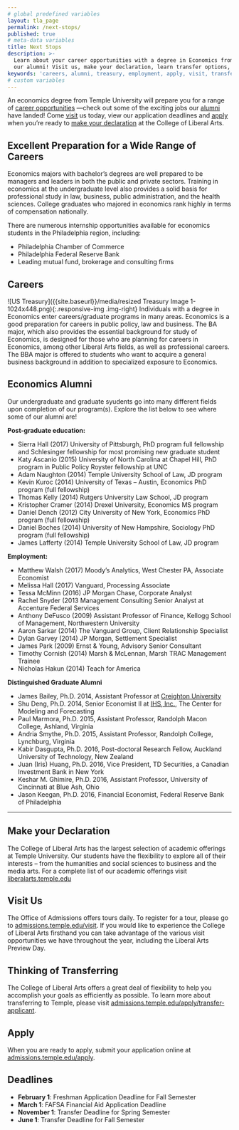 ```yaml
---
# global predefined variables
layout: tla_page
permalink: /next-stops/
published: true
# meta-data variables
title: Next Stops
description: >-
  Learn about your career opportunities with a degree in Economics from Temple University, straight from
  our alumni! Visit us, make your declaration, learn transfer options, and apply to the College of Liberal Arts.
keywords: 'careers, alumni, treasury, employment, apply, visit, transfer'
# custom variables
---
```

An economics degree from Temple University will prepare you for a range of [career opportunities](#careers) —check out some of the exciting jobs our [alumni](#economics-alumni) have landed! Come [visit](#visit-us) us today, view our application deadlines and [apply](#apply) when you’re ready to [make your declaration](#make-your-declaration) at the College of Liberal Arts.   

## Excellent Preparation for a Wide Range of Careers
Economics majors with bachelor’s degrees are well prepared to be managers and leaders in both the public and private sectors. Training in economics at the undergraduate level also provides a solid basis for professional study in law, business, public administration, and the health sciences. College graduates who majored in economics rank highly in terms of compensation nationally.

There are numerous internship opportunities available for economics students in the Philadelphia region, including:

- Philadelphia Chamber of Commerce
- Philadelphia Federal Reserve Bank
- Leading mutual fund, brokerage and consulting firms

## Careers
![US Treasury]({{site.baseurl}}/media/resized Treasury Image 1-1024x448.png){:.responsive-img .img-right}
Individuals with a degree in Economics enter careers/graduate programs in many areas. Economics is a good preparation for careers in public policy, law and business.  The BA major, which also provides the essential background for study of Economics, is designed for those who are planning for careers in Economics, among other Liberal Arts fields, as well as professional careers. The BBA major is offered to students who want to acquire a general business background in addition to specialized exposure to Economics.

## Economics Alumni
Our undergraduate and graduate syudents go into many different fields upon completion of our program(s). Explore the list below to see where some of our alumni are!

**Post-graduate education:**
- Sierra Hall (2017) University of Pittsburgh, PhD program full fellowship and Schlesinger fellowship for most promising new graduate student
- Katy Ascanio (2015) University of North Carolina at Chapel Hill, PhD program in Public Policy Royster fellowship at UNC
- Adam Naughton (2014) Temple University School of Law, JD program
- Kevin Kuroc (2014) University of Texas – Austin, Economics PhD program (full fellowship)
- Thomas Kelly (2014) Rutgers University Law School, JD program
- Kristopher Cramer (2014) Drexel University, Economics MS program
- Daniel Dench (2012) City University of New York, Economics PhD program (full fellowship)
- Daniel Boches (2014) University of New Hampshire, Sociology PhD program (full fellowship)
- James Lafferty (2014) Temple University School of Law, JD program

**Employment:**
- Matthew Walsh (2017) Moody’s Analytics, West Chester PA, Associate Economist
- Melissa Hall (2017) Vanguard, Processing Associate
- Tessa McMinn (2016) JP Morgan Chase, Corporate Analyst
- Rachel Snyder (2013 Management Consulting Senior Analyst at Accenture Federal Services
- Anthony DeFusco (2009) Assistant Professor of Finance, Kellogg School of Management, Northwestern University
- Aaron Sarkar (2014) The Vanguard Group, Client Relationship Specialist
- Dylan Garvey (2014) JP Morgan, Settlement Specialist
- James Park (2009) Ernst & Young, Advisory Senior Consultant
- Timothy Cornish (2014) Marsh & McLennan, Marsh TRAC Management Trainee
- Nicholas Hakun (2014) Teach for America

**Distinguished Graduate Alumni**
- James Bailey, Ph.D. 2014, Assistant Professor at [Creighton University](https://www.creighton.edu/)
- Shu Deng, Ph.D. 2014, Senior Economist II at [IHS, Inc.](http://www.ihs.com/index.aspx), The Center for Modeling and Forecasting
- Paul Marmora, Ph.D. 2015, Assistant Professor, Randolph Macon College, Ashland, Virginia
- Andria Smythe, Ph.D. 2015, Assistant Professor, Randolph College, Lynchburg, Virginia
- Kabir Dasgupta, Ph.D. 2016, Post-doctoral Research Fellow, Auckland University of Technology, New Zealand
- Juan (Iris) Huang, Ph.D. 2016, Vice President, TD Securities, a Canadian Investment Bank in New York
- Keshar M. Ghimire, Ph.D. 2016, Assistant Professor, University of Cincinnati at Blue Ash, Ohio
- Jason Keegan, Ph.D. 2016, Financial Economist, Federal Reserve Bank of Philadelphia

___

## Make your Declaration
The College of Liberal Arts has the largest selection of  academic offerings at Temple University. Our students have the flexibility to explore all of their interests – from the humanities and social sciences to business and the media arts.
For a complete list of our academic offerings visit [liberalarts.temple.edu](liberalarts.temple.edu)

## Visit Us
The Office of Admissions offers tours daily. To register for a tour, please go to [admissions.temple.edu/visit](https://admissions.temple.edu/visit). If you would like to experience the College of Liberal Arts firsthand you can take advantage of the various visit opportunities we have throughout the year, including the Liberal Arts Preview Day.

## Thinking of Transferring
The College of Liberal Arts offers a great deal of flexibility to help you accomplish your goals as efficiently as possible. To learn more about transferring to Temple, please visit [admissions.temple.edu/apply/transfer-applicant](https://admissions.temple.edu/apply/transfer-applicant).

## Apply
When you are ready to apply, submit your application online at [admissions.temple.edu/apply](admissions.temple.edu/apply).

## Deadlines

- **February 1**: Freshman Application Deadline for Fall Semester
- **March 1**: FAFSA Financial Aid Application Deadline
- **November 1**: Transfer Deadline for Spring Semester
- **June 1**: Transfer Deadline for Fall Semester
